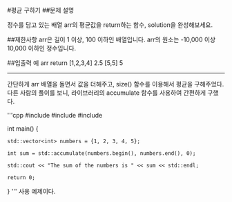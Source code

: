 #평균 구하기
##문제 설명

정수를 담고 있는 배열 arr의 평균값을 return하는 함수, solution을 완성해보세요.

##제한사항
arr은 길이 1 이상, 100 이하인 배열입니다.
arr의 원소는 -10,000 이상 10,000 이하인 정수입니다.

##입출력 예
arr	return
[1,2,3,4]	2.5
[5,5]	5

***

간단하게 arr 배열을 돌면서 값을 더해주고, size() 함수를 이용해서 평균을 구해주었다.
다른 사람의 풀이를 보니, <numeric> 라이브러리의 accumulate 함수를 사용하여 간편하게 구했다.

'''cpp
#include <iostream>
#include <numeric>
#include <vector>

int main() {

    std::vector<int> numbers = {1, 2, 3, 4, 5};

    int sum = std::accumulate(numbers.begin(), numbers.end(), 0);

    std::cout << "The sum of the numbers is " << sum << std::endl;

    return 0;
}
'''
사용 예제이다.
